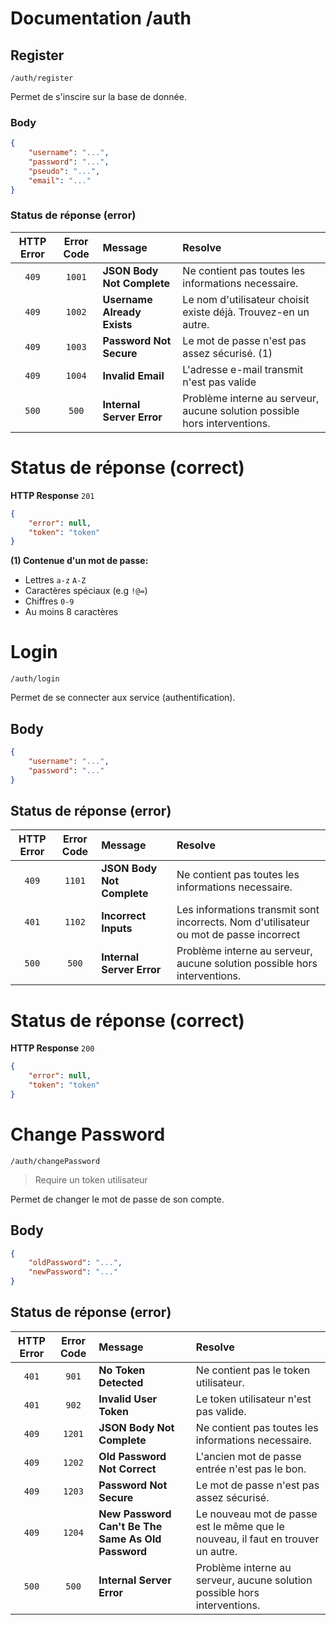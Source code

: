 # Documentation /auth

## Register
```
/auth/register
```
Permet de s'inscire sur la base de donnée.

### Body
```json
{
    "username": "...",
    "password": "...",
    "pseudo": "...",
    "email": "..."
}
```

### Status de réponse (error)
| HTTP Error | Error Code | Message | Resolve |
| :--: | :--------: | :----- | :----- |
| `409` | `1001` | **JSON Body Not Complete** | Ne contient pas toutes les informations necessaire. |
| `409` | `1002` | **Username Already Exists** | Le nom d'utilisateur choisit existe déjà. Trouvez-en un autre. |
| `409` | `1003` | **Password Not Secure** | Le mot de passe n'est pas assez sécurisé. (1) |
| `409` | `1004` | **Invalid Email** | L'adresse e-mail transmit n'est pas valide |
| `500` | `500` | **Internal Server Error** | Problème interne au serveur, aucune solution possible hors interventions. |

# Status de réponse (correct)
**HTTP Response** `201`
```json
{
    "error": null,
    "token": "token"
}
```


**(1) Contenue d'un mot de passe:**
- Lettres `a-z` `A-Z`
- Caractères spéciaux (e.g `!@=`)
- Chiffres `0-9`
- Au moins 8 caractères



# Login
```
/auth/login
```
Permet de se connecter aux service (authentification).

## Body
```json
{
    "username": "...",
    "password": "..."
}
```

## Status de réponse (error)
| HTTP Error |  Error Code | Message | Resolve |
| :---: | :--------: | :----- | :----- |
| `409` |`1101` | **JSON Body Not Complete** | Ne contient pas toutes les informations necessaire. |
| `401` | `1102` | **Incorrect Inputs** | Les informations transmit sont incorrects. Nom d'utilisateur ou mot de passe incorrect |
| `500` | `500` | **Internal Server Error** | Problème interne au serveur, aucune solution possible hors interventions. |

# Status de réponse (correct)
**HTTP Response** `200`
```json
{
    "error": null,
    "token": "token"
}
```

# Change Password
```
/auth/changePassword
```
> Require un token utilisateur

Permet de changer le mot de passe de son compte.

## Body
```json
{
    "oldPassword": "...",
    "newPassword": "..."
}
```

## Status de réponse (error)

| HTTP Error |  Error Code | Message | Resolve |
| :---: | :--------: | :----- | :----- |
| `401` |`901` | **No Token Detected** | Ne contient pas le token utilisateur. |
| `401` | `902` | **Invalid User Token** | Le token utilisateur n'est pas valide. |
| `409` | `1201` | **JSON Body Not Complete** | Ne contient pas toutes les informations necessaire. |
| `409` | `1202` | **Old Password Not Correct** | L'ancien mot de passe entrée n'est pas le bon. |
| `409` | `1203` | **Password Not Secure** | Le mot de passe n'est pas assez sécurisé. |
| `409` | `1204` | **New Password Can't Be The Same As Old Password** | Le nouveau mot de passe est le même que le nouveau, il faut en trouver un autre. |
| `500` | `500` | **Internal Server Error** | Problème interne au serveur, aucune solution possible hors interventions. |